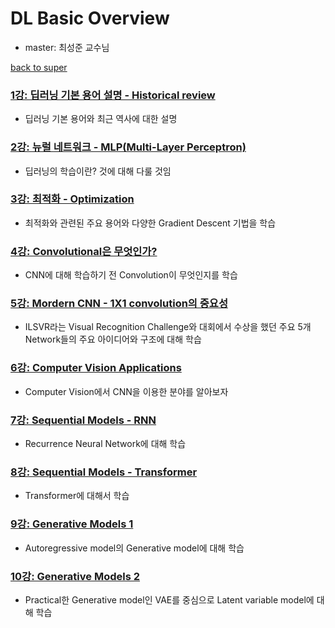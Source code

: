 # DL Basic Overview
- master: 최성준 교수님

[back to super](https://github.com/jinmang2/BoostCamp_AI_Tech_2/tree/main/u-stage)

### [1강: 딥러닝 기본 용어 설명 - Historical review](https://github.com/jinmang2/BoostCamp_AI_Tech_2/tree/main/u-stage/dl_basic/ch01_dl_history)
- 딥러닝 기본 용어와 최근 역사에 대한 설명

### [2강: 뉴럴 네트워크 - MLP(Multi-Layer Perceptron)](https://github.com/jinmang2/BoostCamp_AI_Tech_2/tree/main/u-stage/dl_basic/ch02_mlp)
- 딥러닝의 학습이란? 것에 대해 다룰 것임

### [3강: 최적화 - Optimization](https://github.com/jinmang2/BoostCamp_AI_Tech_2/tree/main/u-stage/dl_basic/ch03_optimization)
- 최적화와 관련된 주요 용어와 다양한 Gradient Descent 기법을 학습

### [4강: Convolutional은 무엇인가?](https://github.com/jinmang2/BoostCamp_AI_Tech_2/tree/main/u-stage/dl_basic/ch04_convolution)
- CNN에 대해 학습하기 전 Convolution이 무엇인지를 학습

### [5강: Mordern CNN - 1X1 convolution의 중요성](https://github.com/jinmang2/BoostCamp_AI_Tech_2/tree/main/u-stage/dl_basic/ch05_modern_cnn)
- ILSVR라는 Visual Recognition Challenge와 대회에서 수상을 했던 주요 5개 Network들의 주요 아이디어와 구조에 대해 학습

### [6강: Computer Vision Applications](https://github.com/jinmang2/BoostCamp_AI_Tech_2/tree/main/u-stage/dl_basic/ch06_cv_api)
- Computer Vision에서 CNN을 이용한 분야를 알아보자

### [7강: Sequential Models - RNN](https://github.com/jinmang2/BoostCamp_AI_Tech_2/tree/main/u-stage/dl_basic/ch07_rnn)
- Recurrence Neural Network에 대해 학습

### [8강: Sequential Models - Transformer](https://github.com/jinmang2/BoostCamp_AI_Tech_2/tree/main/u-stage/dl_basic/ch08_transformer)
- Transformer에 대해서 학습

### [9강: Generative Models 1](https://github.com/jinmang2/BoostCamp_AI_Tech_2/tree/main/u-stage/dl_basic/ch09_generative1)
- Autoregressive model의 Generative model에 대해 학습

### [10강: Generative Models 2](https://github.com/jinmang2/BoostCamp_AI_Tech_2/tree/main/u-stage/dl_basic/ch10_generative2)
- Practical한 Generative model인 VAE를 중심으로 Latent variable model에 대해 학습
